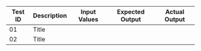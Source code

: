 | Test ID     | Description | Input Values | Expected Output | Actual Output |
| ---------- | ----------- | ------------ | ---------------- | ------------- |
| 01  | Title       |
| 02  | Title       |
